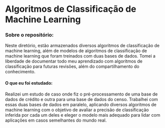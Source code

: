 # Algoritmos de Classificação de Machine Learning

### Sobre o repositório:

Neste diretório, estão armazenados diversos algoritmos de classificação de machine learning, além de modelos de algoritmos de classificação de machine learning que foram treinados com duas bases de dados. Tomei a liberdade de documentar todo meu aprendizado com algoritmos de classificação para futuras revisões, além do compartilhamento do conhecimento.

#### O que eu foi estudado:

Realizei um estudo de caso onde fiz o pré-processamento de uma base de dados de crédito e outra para uma base de dados do censo. Trabalhei com essas duas bases de dados em paralelo, aplicando diversos algoritmos de machine learning com o objetivo de avaliar a precisão de classificação inferida por cada um deles e eleger o modelo mais adequado para lidar com aplicações em casos semelhantes do mundo real.